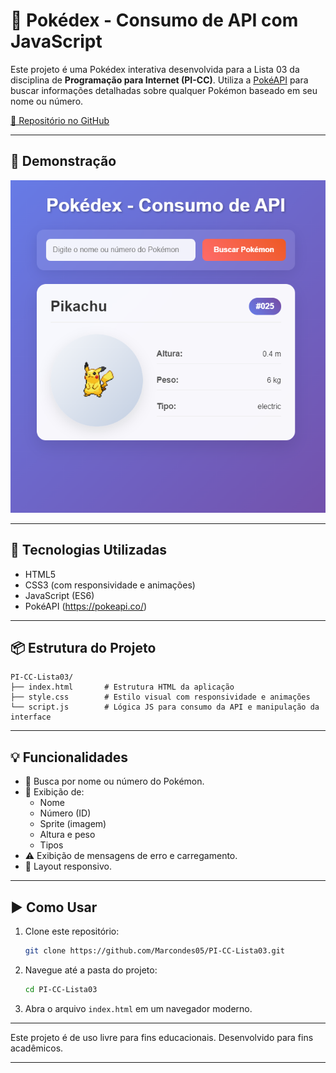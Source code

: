 
# 📘 Pokédex - Consumo de API com JavaScript

Este projeto é uma Pokédex interativa desenvolvida para a Lista 03 da disciplina de **Programação para Internet (PI-CC)**. Utiliza a [PokéAPI](https://pokeapi.co/) para buscar informações detalhadas sobre qualquer Pokémon baseado em seu nome ou número.

[🔗 Repositório no GitHub](https://github.com/Marcondes05/PI-CC-Lista03)

---

## 📸 Demonstração

![Demonstração da Pokédex](imagem.png)

---

## 🚀 Tecnologias Utilizadas

- HTML5
- CSS3 (com responsividade e animações)
- JavaScript (ES6)
- PokéAPI (https://pokeapi.co/)

---

## 📦 Estrutura do Projeto

```
PI-CC-Lista03/
├── index.html       # Estrutura HTML da aplicação
├── style.css        # Estilo visual com responsividade e animações
└── script.js        # Lógica JS para consumo da API e manipulação da interface
```

---

## 💡 Funcionalidades

- 🔎 Busca por nome ou número do Pokémon.
- 📄 Exibição de:
  - Nome
  - Número (ID)
  - Sprite (imagem)
  - Altura e peso
  - Tipos
- ⚠️ Exibição de mensagens de erro e carregamento.
- 📱 Layout responsivo.

---

## ▶️ Como Usar

1. Clone este repositório:
   ```bash
   git clone https://github.com/Marcondes05/PI-CC-Lista03.git
   ```
2. Navegue até a pasta do projeto:
   ```bash
   cd PI-CC-Lista03
   ```
3. Abra o arquivo `index.html` em um navegador moderno.

---

Este projeto é de uso livre para fins educacionais. Desenvolvido para fins acadêmicos.

---


